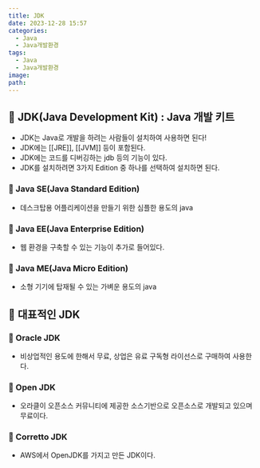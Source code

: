 ```yaml
---
title: JDK
date: 2023-12-28 15:57
categories:
  - Java
  - Java개발환경
tags:
  - Java
  - Java개발환경
image: 
path:
---
```


## 🌈 JDK(Java Development Kit) : Java 개발 키트
+ JDK는 Java로 개발을 하려는 사람들이 설치하여 사용하면 된다!
+ JDK에는 [[JRE]], [[JVM]] 등이 포함된다. 
+ JDK에는 코드를 디버깅하는 jdb 등의 기능이 있다.
+ JDK를 설치하려면 3가지 Edition 중 하나를 선택하여 설치하면 된다.


### 📌 Java SE(Java Standard Edition)
+ 데스크탑용 어플리케이션을 만들기 위한 심플한 용도의 java

### 📌 Java EE(Java Enterprise Edition)
+ 웹 환경을 구축할 수 있는 기능이 추가로 들어있다.

### 📌 Java ME(Java Micro Edition)
+ 소형 기기에 탑재될 수 있는 가벼운 용도의 java 


## 🌈 대표적인 JDK

### 📌 Oracle JDK
+ 비상업적인 용도에 한해서 무료, 상업은 유료 구독형 라이선스로 구매하여 사용한다.

### 📌 Open JDK
+ 오라클이 오픈소스 커뮤니티에 제공한 소스기반으로 오픈소스로 개발되고 있으며 무료이다.

### 📌 Corretto JDK
+ AWS에서 OpenJDK를 가지고 만든 JDK이다.
